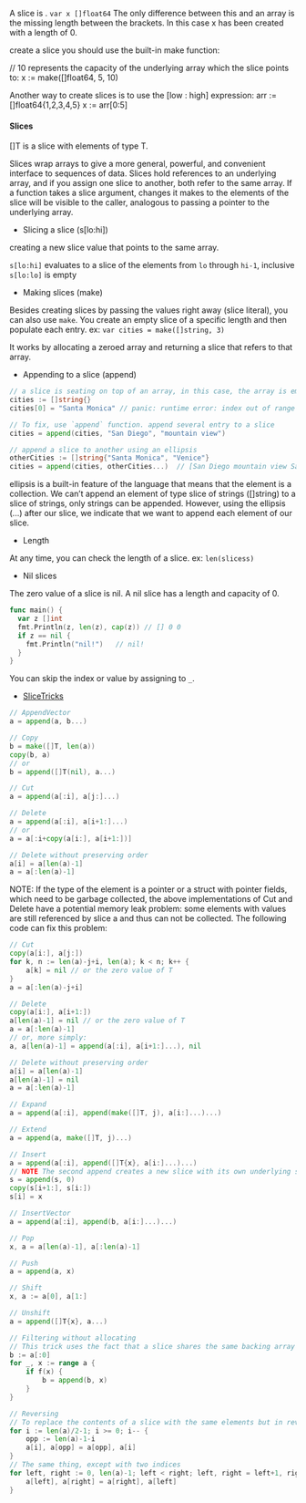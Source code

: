 
A slice is . `var x []float64` The only difference between this and an array is the
missing length between the brackets. In this case x
has been created with a length of 0.

create a slice you should use the built-in
make function:

// 10 represents the capacity of the underlying array
which the slice points to:
x := make([]float64, 5, 10)

Another way to create slices is to use the [low : high]
expression:
arr := []float64{1,2,3,4,5}
x := arr[0:5]

#### Slices

[]T is a slice with elements of type T.

Slices wrap arrays to give a more general, powerful, and convenient interface to sequences of data.
Slices hold references to an underlying array, and if you assign one slice to another, both refer to the same array. If a function takes a slice argument, changes it makes to the elements of the slice will be visible to the caller, analogous to passing a pointer to the underlying array.

- Slicing a slice (s[lo:hi])

creating a new slice value that points to the same array.

`s[lo:hi]`  evaluates to a slice of the elements from `lo` through `hi-1`, inclusive
`s[lo:lo]`  is empty

- Making slices (make)

Besides creating slices by passing the values right away (slice literal), you can also use `make`. You create an empty slice of a specific length and then populate each entry.  ex: `var cities = make([]string, 3)`

It works by allocating a zeroed array and returning a slice that refers to that array.

- Appending to a slice (append)

```go
// a slice is seating on top of an array, in this case, the array is empty and the slice can’t set a value in the referred array.
cities := []string{}
cities[0] = "Santa Monica" // panic: runtime error: index out of range

// To fix, use `append` function. append several entry to a slice
cities = append(cities, "San Diego", "mountain view")

// append a slice to another using an ellipsis
otherCities := []string{"Santa Monica", "Venice"}
cities = append(cities, otherCities...)  // [San Diego mountain view Santa Monica Venice]
```

ellipsis is a built-in feature of the language that means that the element is a collection.
We can’t append an element of type slice of strings ([]string) to a slice of strings, only strings can be appended. However, using the ellipsis (...) after our slice, we indicate that we want to append each element of our slice.

- Length

At any time, you can check the length of a slice. ex: `len(slicess)`

- Nil slices

The zero value of a slice is nil. A nil slice has a length and capacity of 0.

```go
func main() {
  var z []int
  fmt.Println(z, len(z), cap(z)) // [] 0 0
  if z == nil {
    fmt.Println("nil!")   // nil!
  }
}
```

You can skip the index or value by assigning to `_`.


- [SliceTricks](https://github.com/golang/go/wiki/SliceTricks)

```go
// AppendVector
a = append(a, b...)

// Copy
b = make([]T, len(a))
copy(b, a)
// or
b = append([]T(nil), a...)

// Cut
a = append(a[:i], a[j:]...)

// Delete
a = append(a[:i], a[i+1:]...)
// or
a = a[:i+copy(a[i:], a[i+1:])]

// Delete without preserving order
a[i] = a[len(a)-1]
a = a[:len(a)-1]
```

NOTE: If the type of the element is a pointer or a struct with pointer fields, which need to be garbage collected, the above implementations of Cut and Delete have a potential memory leak problem: some elements with values are still referenced by slice a and thus can not be collected. The following code can fix this problem:

```go
// Cut
copy(a[i:], a[j:])
for k, n := len(a)-j+i, len(a); k < n; k++ {
    a[k] = nil // or the zero value of T
}
a = a[:len(a)-j+i]

// Delete
copy(a[i:], a[i+1:])
a[len(a)-1] = nil // or the zero value of T
a = a[:len(a)-1]
// or, more simply:
a, a[len(a)-1] = append(a[:i], a[i+1:]...), nil

// Delete without preserving order
a[i] = a[len(a)-1]
a[len(a)-1] = nil
a = a[:len(a)-1]
```

```go
// Expand
a = append(a[:i], append(make([]T, j), a[i:]...)...)

// Extend
a = append(a, make([]T, j)...)

// Insert
a = append(a[:i], append([]T{x}, a[i:]...)...)
// NOTE The second append creates a new slice with its own underlying storage and copies elements in a[i:] to that slice, and these elements are then copied back to slice a (by the first append). The creation of the new slice (and thus memory garbage) and the second copy can be avoided by using an alternative way:
s = append(s, 0)
copy(s[i+1:], s[i:])
s[i] = x

// InsertVector
a = append(a[:i], append(b, a[i:]...)...)

// Pop
x, a = a[len(a)-1], a[:len(a)-1]

// Push
a = append(a, x)

// Shift
x, a := a[0], a[1:]

// Unshift
a = append([]T{x}, a...)
```

```go
// Filtering without allocating
// This trick uses the fact that a slice shares the same backing array and capacity as the original, so the storage is reused for the filtered slice. Of course, the original contents are modified.
b := a[:0]
for _, x := range a {
    if f(x) {
        b = append(b, x)
    }
}

// Reversing
// To replace the contents of a slice with the same elements but in reverse order
for i := len(a)/2-1; i >= 0; i-- {
    opp := len(a)-1-i
    a[i], a[opp] = a[opp], a[i]
}
// The same thing, except with two indices
for left, right := 0, len(a)-1; left < right; left, right = left+1, right-1 {
    a[left], a[right] = a[right], a[left]
}
```
